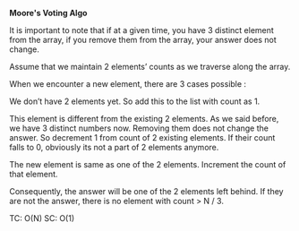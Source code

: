 **Moore's Voting Algo**

It is important to note that if at a given time, you have 3 distinct element from the array, if you remove them from the array, your answer does not change.

Assume that we maintain 2 elements’ counts as we traverse along the array.

When we encounter a new element, there are 3 cases possible :

We don’t have 2 elements yet. So add this to the list with count as 1.

This element is different from the existing 2 elements. As we said before, we have 3 distinct numbers now. Removing them does not change the answer. So decrement 1 from count of 2 existing elements. If their count falls to 0, obviously its not a part of 2 elements anymore.

The new element is same as one of the 2 elements. Increment the count of that element.

Consequently, the answer will be one of the 2 elements left behind. If they are not the answer, there is no element with count > N / 3.

TC: O(N)
SC: O(1)